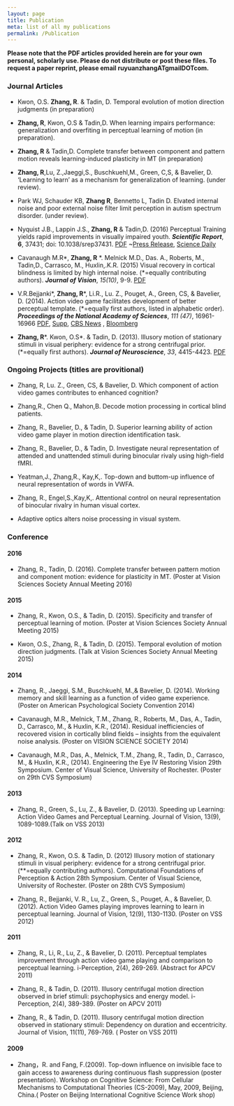 ```yaml
---
layout: page
title: Publication
meta: list of all my publications
permalink: /Publication
---
```


**Please note that the PDF articles provided herein are for your own personal, scholarly use. Please do not distribute or post these files. To request a paper reprint, please email ruyuanzhangATgmailDOTcom.**


### Journal Articles

- Kwon, O.S.  **Zhang, R**. & Tadin, D. Temporal evolution of motion direction judgments (in preparation)

- **Zhang, R**, Kwon, O.S & Tadin,D. When learning impairs performance: generalization and overfiting in perceptual learning of motion (in preparation).

- **Zhang, R** & Tadin,D. Complete transfer between component and pattern motion reveals learning-induced plasticity in MT (in preparation)

- **Zhang, R**,Lu, Z.,Jaeggi,S., Buschkuehl,M., Green, C,S, & Bavelier, D. ‘Learning to learn’ as a mechanism for generalization of learning. (under review).

- Park WJ, Schauder KB, **Zhang R**, Bennetto L, Tadin D. Elvated internal noise and poor external noise filter limit perception in autism spectrum disorder. (under review).

- Nyquist J.B., Lappin J.S., **Zhang, R** & Tadin,D. (2016) Perceptual Training yields rapid improvements in visually impaired youth. ***Scientific Report***, **6**, 37431; doi: 10.1038/srep37431. [PDF](http://ruyuanzhang.github.io/files/NyquistLappinZhangTadin_SciRep2016.pdf) ~[Press Release](http://www.rochester.edu/newscenter/brain-training-video-games-help-low-vision-kids-see-better-201322/), [Science Daily](https://www.sciencedaily.com/releases/2016/11/161130130851.htm)

- Cavanaugh M.R\*, **Zhang, R** \*. Melnick M.D., Das. A., Roberts, M., Tadin,D., Carrasco, M., Huxlin,.K.R.  (2015) Visual recovery in cortical blindness is limited by high internal noise. (\*=equally contributing authors). ***Journal of Vision***, *15(10)*, 9-9. [PDF](http://ruyuanzhang.github.io/files/CavanaughZhang_JOV15.pdf) 

- V.R.Bejjanki\*, **Zhang, R**\*, Li.R., Lu. Z., Pouget, A., Green, CS, & Bavelier, D. (2014).  Action video game facilitates development of better perceptual template. (\*=equally first authors, listed in alphabetic order). ***Proceedings of the National Academy of Sciences***,  *111 (47)*, 16961-16966 [PDF](http://ruyuanzhang.github.io/files/BejjankiZhang_PNAS16.pdf), [Supp](http://ruyuanzhang.github.io/files/BejjankiZhang_PNAS16_supp.pdf), [CBS News](http://www.cbsnews.com/news/playing-video-games-could-make-you-smarter/) , [Bloomberg](https://www.bloomberg.com/news/articles/2014-11-10/shoot-em-up-video-games-boost-brain-s-ability-to-learn)


- **Zhang, R**\*. Kwon, O.S\*. & Tadin, D. (2013). Illusory motion of stationary stimuli in visual periphery: evidence for a strong centrifugal prior. (\*=equally first authors). ***Journal of Neuroscience***, *33*, 4415-4423. [PDF](http://ruyuanzhang.github.io/files/ZhangKwonTadin_JN13.pdf)

### Ongoing Projects (titles are provitional)

- Zhang, R, Lu. Z., Green, CS, & Bavelier, D.   Which component of action video games contributes to enhanced cognition?

- Zhang,R., Chen Q., Mahon,B.  Decode motion processing in cortical blind patients.

- Zhang, R., Bavelier, D., & Tadin, D.  Superior learning ability of action video game player in motion direction identification task.

- Zhang, R., Bavelier, D., & Tadin, D.  Investigate neural representation of attended and unattended stimuli during binocular rivaly using high-field fMRI.

- Yeatman,J., Zhang,R., Kay,K,. Top-down and buttom-up influence of neural representation of words in VWFA.

- Zhang, R., Engel,S.,Kay,K,. Attentional control on neural representation of binocular rivalry in human visual cortex.

- Adaptive optics alters noise processing in visual system.




### Conference

#### 2016
- Zhang, R., Tadin, D. (2016). Complete transfer between pattern motion and component motion: evidence for plasticity in MT. (Poster at Vision Sciences Society Annual Meeting 2016)


#### 2015
- Zhang, R., Kwon, O.S., & Tadin, D. (2015). Specificity and transfer of perceptual learning of motion. (Poster at Vision Sciences Society Annual Meeting 2015)

- Kwon, O.S., Zhang, R., & Tadin, D. (2015). Temporal evolution of motion direction judgments. (Talk at Vision Sciences Society Annual Meeting 2015)    

#### 2014
- Zhang, R., Jaeggi, S.M., Buschkuehl, M.,& Bavelier, D. (2014). Working memory and skill learning as a function of video game experience. (Poster on American Psychological Society Convention 2014)

- Cavanaugh, M.R., Melnick, T.M., Zhang, R., Roberts, M., Das, A., Tadin, D., Carrasco, M., & Huxlin, K.R., (2014). Residual inefficiencies of recovered vision in cortically blind fields – insights from the equivalent noise analysis. (Poster on VISION SCIENCE SOCIETY 2014)

- Cavanaugh, M.R., Das, A., Melnick, T.M., Zhang, R., Tadin, D., Carrasco, M., & Huxlin, K.R., (2014). Engineering the Eye IV Restoring Vision 29th Symposium. Center of Visual Science, University of Rochester. (Poster on 29th CVS Symposium)

#### 2013

- Zhang, R., Green, S., Lu, Z., & Bavelier, D. (2013). Speeding up Learning: Action Video Games and Perceptual Learning. Journal of Vision, 13(9), 1089-1089.(Talk on VSS 2013)

#### 2012

- Zhang, R., Kwon, O.S. & Tadin, D. (2012) Illusory motion of stationary stimuli in visual periphery: evidence for a strong centrifugal prior. (**=equally contributing authors). Computational Foundations of Perception & Action 28th Symposium. Center of Visual Science, University of Rochester. (Poster on 28th CVS Symposium)

- Zhang, R., Bejjanki, V. R., Lu, Z., Green, S., Pouget, A., & Bavelier, D. (2012). Action Video Games playing improves learning to learn in perceptual learning. Journal of Vision, 12(9), 1130-1130. (Poster on VSS 2012)

#### 2011

- Zhang, R., Li, R., Lu, Z., & Bavelier, D. (2011). Perceptual templates improvement through action video game playing and comparison to perceptual learning. i-Perception, 2(4), 269-269. (Abstract for APCV 2011)

- Zhang, R., & Tadin, D. (2011). Illusory centrifugal motion direction observed in brief stimuli: psychophysics and energy model. i-Perception, 2(4), 389-389. (Poster on APCV 2011)

- Zhang, R., & Tadin, D. (2011). Illusory centrifugal motion direction observed in stationary stimuli: Dependency on duration and eccentricity. Journal of Vision, 11(11), 769-769. ( Poster on VSS 2011)

#### 2009

- Zhang，R. and Fang, F.(2009). Top-down influence on invisible face to gain access to awareness during continuous flash suppression (poster presentation). Workshop on Cognitive Science: From Cellular Mechanisms to Computational Theories (CS-2009), May, 2009, Beijing, China.( Poster on Beijing International Cognitive Science Work shop)
